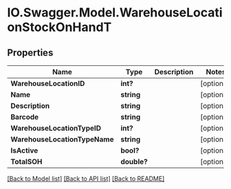 # IO.Swagger.Model.WarehouseLocationStockOnHandT
## Properties

Name | Type | Description | Notes
------------ | ------------- | ------------- | -------------
**WarehouseLocationID** | **int?** |  | [optional] 
**Name** | **string** |  | [optional] 
**Description** | **string** |  | [optional] 
**Barcode** | **string** |  | [optional] 
**WarehouseLocationTypeID** | **int?** |  | [optional] 
**WarehouseLocationTypeName** | **string** |  | [optional] 
**IsActive** | **bool?** |  | [optional] 
**TotalSOH** | **double?** |  | [optional] 

[[Back to Model list]](../README.md#documentation-for-models) [[Back to API list]](../README.md#documentation-for-api-endpoints) [[Back to README]](../README.md)


